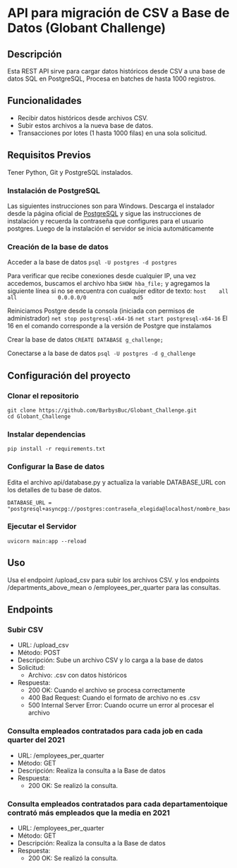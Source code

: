 # API para migración de CSV a Base de Datos (Globant Challenge)

## Descripción

Esta REST API sirve para cargar datos históricos desde CSV a una base de datos SQL en PostgreSQL,
Procesa en batches de hasta 1000 registros.

## Funcionalidades

- Recibir datos históricos desde archivos CSV.
- Subir estos archivos a la nueva base de datos.
- Transacciones por lotes (1 hasta 1000 filas) en una sola solicitud.

## Requisitos Previos
Tener Python, Git y PostgreSQL instalados.

### Instalación de PostgreSQL
Las siguientes instrucciones son para Windows.
Descarga el instalador desde la página oficial de [PostgreSQL](https://www.postgresql.org/download/windows/) y sigue las instrucciones de instalación y recuerda la contraseña que configures para el usuario postgres.
Luego de la instalación el servidor se inicia automáticamente

### Creación de la base de datos
Acceder a la base de datos
`psql -U postgres -d postgres`

Para verificar que recibe conexiones desde cualquier IP, una vez accedemos, buscamos el archivo hba
`SHOW hba_file;`
y agregamos la siguiente línea si no se encuentra con cualquier editor de texto:
`host    all             all             0.0.0.0/0               md5`

Reiniciamos Postgre desde la consola (iniciada con permisos de administrador)
`net stop postgresql-x64-16`
`net start postgresql-x64-16`
El 16 en el comando corresponde a la versión de Postgre que instalamos

Crear la base de datos
`CREATE DATABASE g_challenge;`

Conectarse a la base de datos
`psql -U postgres -d g_challenge`

## Configuración del proyecto

### Clonar el repositorio
```
git clone https://github.com/BarbysBuc/Globant_Challenge.git
cd Globant_Challenge
```

### Instalar dependencias
```
pip install -r requirements.txt
```

### Configurar la Base de datos
Edita el archivo api/database.py y actualiza la variable DATABASE_URL con los detalles de tu base de datos.
```
DATABASE_URL = "postgresql+asyncpg://postgres:contraseña_elegida@localhost/nombre_base_datos"
```

### Ejecutar el Servidor
```
uvicorn main:app --reload
```

## Uso
Usa el endpoint /upload_csv para subir los archivos CSV.
y los endpoints /departments_above_mean o /employees_per_quarter para las consultas.

## Endpoints

### Subir CSV
- URL: /upload_csv
- Método: POST
- Descripción: Sube un archivo CSV y lo carga a la base de datos
- Solicitud:
    - Archivo: .csv con datos históricos
- Respuesta:
    - 200 OK: Cuando el archivo se procesa correctamente
    - 400 Bad Request: Cuando el formato de archivo no es .csv
    - 500 Internal Server Error: Cuando ocurre un error al procesar el archivo

### Consulta empleados contratados para cada job en cada quarter del 2021
- URL: /employees_per_quarter
- Método: GET
- Descripción: Realiza la consulta a la Base de datos
- Respuesta:
    - 200 OK: Se realizó la consulta.


### Consulta empleados contratados para cada departamentoique contrató más empleados que la media en 2021
- URL: /employees_per_quarter
- Método: GET
- Descripción: Realiza la consulta a la Base de datos
- Respuesta:
    - 200 OK: Se realizó la consulta.